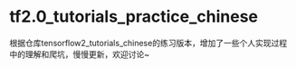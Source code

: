# tf2.0_tutorials_practice_chinese
根据仓库tensorflow2_tutorials_chinese的练习版本，增加了一些个人实现过程中的理解和爬坑，慢慢更新，欢迎讨论~
